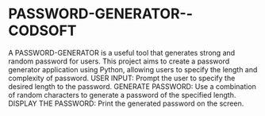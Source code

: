 # PASSWORD-GENERATOR--CODSOFT
A PASSWORD-GENERATOR is a useful tool that generates strong and random password for users. This project aims to create a password generator application using Python, allowing users to specify the length and complexity of password.
USER INPUT:
Prompt the user to specify the desired length to the password.
GENERATE PASSWORD:
Use a combination of random characters to generate a password of the specified length.
DISPLAY THE PASSWORD:
Print the generated password on the screen.
